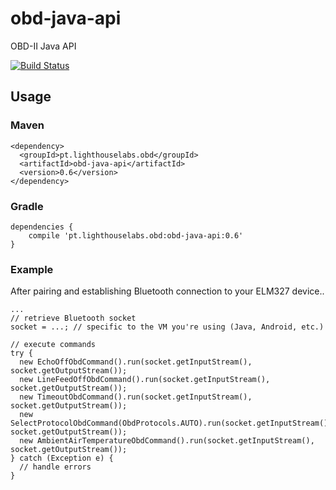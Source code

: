 obd-java-api
============

OBD-II Java API

[![Build Status](https://drone.io/github.com/pires/obd-java-api/status.png)](https://drone.io/github.com/pires/obd-java-api/latest)

## Usage ##

### Maven ###
```
<dependency>
  <groupId>pt.lighthouselabs.obd</groupId>
  <artifactId>obd-java-api</artifactId>
  <version>0.6</version>
</dependency>
```

### Gradle ###
```
dependencies {
    compile 'pt.lighthouselabs.obd:obd-java-api:0.6'
}
```

### Example ###

After pairing and establishing Bluetooth connection to your ELM327 device..
```
...
// retrieve Bluetooth socket
socket = ...; // specific to the VM you're using (Java, Android, etc.)

// execute commands
try {
  new EchoOffObdCommand().run(socket.getInputStream(), socket.getOutputStream());
  new LineFeedOffObdCommand().run(socket.getInputStream(), socket.getOutputStream());
  new TimeoutObdCommand().run(socket.getInputStream(), socket.getOutputStream());
  new SelectProtocolObdCommand(ObdProtocols.AUTO).run(socket.getInputStream(), socket.getOutputStream());
  new AmbientAirTemperatureObdCommand().run(socket.getInputStream(), socket.getOutputStream());
} catch (Exception e) {
  // handle errors
}
```
